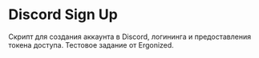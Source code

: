 # Discord Sign Up
Скрипт для создания аккаунта в Discord, логининга и предоставления токена доступа. Тестовое задание от Ergonized.
